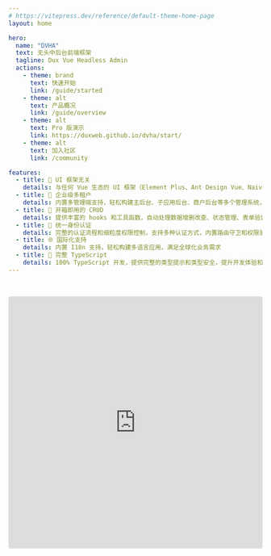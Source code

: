 ```yaml
---
# https://vitepress.dev/reference/default-theme-home-page
layout: home

hero:
  name: "DVHA"
  text: 无头中后台前端框架
  tagline: Dux Vue Headless Admin
  actions:
    - theme: brand
      text: 快速开始
      link: /guide/started
    - theme: alt
      text: 产品概况
      link: /guide/overview
    - theme: alt
      text: Pro 版演示
      link: https://duxweb.github.io/dvha/start/
    - theme: alt
      text: 加入社区
      link: /community

features:
  - title: 🎨 UI 框架无关
    details: 与任何 Vue 生态的 UI 框架（Element Plus、Ant Design Vue、Naive UI 等）无缝集成，不锁定到特定的 UI 解决方案，给你完全的设计自由
  - title: 🏢 企业级多租户
    details: 内置多管理端支持，轻松构建主后台、子应用后台、商户后台等多个管理系统，统一认证和权限管理，满足复杂业务场景
  - title: 🚀 开箱即用的 CRUD
    details: 提供丰富的 hooks 和工具函数，自动处理数据增删改查、状态管理、表单验证等重复性工作，让你专注于业务逻辑而非基础搭建
  - title: 🔑 统一身份认证
    details: 完整的认证流程和细粒度权限控制，支持多种认证方式，内置路由守卫和权限验证，确保应用安全
  - title: 🌐 国际化支持
    details: 内置 I18n 支持，轻松构建多语言应用，满足全球化业务需求
  - title: 📘 完整 TypeScript
    details: 100% TypeScript 开发，提供完整的类型提示和类型安全，提升开发体验和代码质量
---
```


<iframe src="https://codesandbox.io/p/devbox/7xttgl"
     style="width:100%; height: 500px; border:0; border-radius: 4px; overflow:hidden; margin-top: 30px;"
     title="dvha"
     allow="accelerometer; ambient-light-sensor; camera; encrypted-media; geolocation; gyroscope; hid; microphone; midi; payment; usb; vr; xr-spatial-tracking"
     sandbox="allow-forms allow-modals allow-popups allow-presentation allow-same-origin allow-scripts"
   ></iframe>

